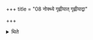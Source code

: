 +++
title = "08 नोक्थ्ये गृह्णीयात् गृह्णीयाद्वा"

+++

<details><summary>थिते</summary>

नोक्थ्ये गृह्णीयात् । गृह्णीयाद्वा ८
</details>

